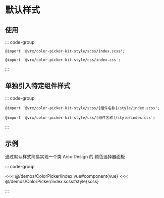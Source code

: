 # 默认样式

## 使用

::: code-group

```scss[scss]
@import '@vrx/color-picker-kit-style/scss/index.scss';
```

```css[css]
@import '@vrx/color-picker-kit-style/css/index.css';
```
:::

## 单独引入特定组件样式


::: code-group

```scss[scss]
@import '@vrx/color-picker-kit-style/scss/[组件名称]/style/index.scss';
```

```css[css]
@import '@vrx/color-picker-kit-style/css/[组件名称]/style/index.css';
```

:::


## 示例

通过默认样式简易实现一个类 Arco Design 的 颜色选择器面板

<script setup lang="ts">
import ColorPicker from '/demos/ColorPicker/index.vue'

</script>

<div class="bg-$vp-c-brand-1 rounded-md p-40px flex-1 min-h-0 flex justify-center items-center shadow mt-10px">
    <ColorPicker class="bg-$vp-c-bg"/>
</div>

::: code-group

<<< @/demos/ColorPicker/index.vue#component{vue}
<<< @/demos/ColorPicker/index.scss#style{scss}

:::
